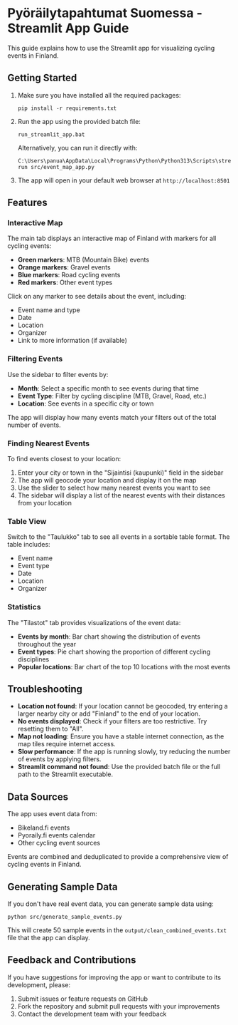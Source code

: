 # Pyöräilytapahtumat Suomessa - Streamlit App Guide

This guide explains how to use the Streamlit app for visualizing cycling events in Finland.

## Getting Started

1. Make sure you have installed all the required packages:
   ```
   pip install -r requirements.txt
   ```

2. Run the app using the provided batch file:
   ```
   run_streamlit_app.bat
   ```
   
   Alternatively, you can run it directly with:
   ```
   C:\Users\panua\AppData\Local\Programs\Python\Python313\Scripts\streamlit.exe run src/event_map_app.py
   ```

3. The app will open in your default web browser at `http://localhost:8501`

## Features

### Interactive Map

The main tab displays an interactive map of Finland with markers for all cycling events:
- **Green markers**: MTB (Mountain Bike) events
- **Orange markers**: Gravel events
- **Blue markers**: Road cycling events
- **Red markers**: Other event types

Click on any marker to see details about the event, including:
- Event name and type
- Date
- Location
- Organizer
- Link to more information (if available)

### Filtering Events

Use the sidebar to filter events by:
- **Month**: Select a specific month to see events during that time
- **Event Type**: Filter by cycling discipline (MTB, Gravel, Road, etc.)
- **Location**: See events in a specific city or town

The app will display how many events match your filters out of the total number of events.

### Finding Nearest Events

To find events closest to your location:
1. Enter your city or town in the "Sijaintisi (kaupunki)" field in the sidebar
2. The app will geocode your location and display it on the map
3. Use the slider to select how many nearest events you want to see
4. The sidebar will display a list of the nearest events with their distances from your location

### Table View

Switch to the "Taulukko" tab to see all events in a sortable table format. The table includes:
- Event name
- Event type
- Date
- Location
- Organizer

### Statistics

The "Tilastot" tab provides visualizations of the event data:
- **Events by month**: Bar chart showing the distribution of events throughout the year
- **Event types**: Pie chart showing the proportion of different cycling disciplines
- **Popular locations**: Bar chart of the top 10 locations with the most events

## Troubleshooting

- **Location not found**: If your location cannot be geocoded, try entering a larger nearby city or add "Finland" to the end of your location.
- **No events displayed**: Check if your filters are too restrictive. Try resetting them to "All".
- **Map not loading**: Ensure you have a stable internet connection, as the map tiles require internet access.
- **Slow performance**: If the app is running slowly, try reducing the number of events by applying filters.
- **Streamlit command not found**: Use the provided batch file or the full path to the Streamlit executable.

## Data Sources

The app uses event data from:
- Bikeland.fi events
- Pyoraily.fi events calendar
- Other cycling event sources

Events are combined and deduplicated to provide a comprehensive view of cycling events in Finland.

## Generating Sample Data

If you don't have real event data, you can generate sample data using:
```
python src/generate_sample_events.py
```

This will create 50 sample events in the `output/clean_combined_events.txt` file that the app can display.

## Feedback and Contributions

If you have suggestions for improving the app or want to contribute to its development, please:
1. Submit issues or feature requests on GitHub
2. Fork the repository and submit pull requests with your improvements
3. Contact the development team with your feedback 